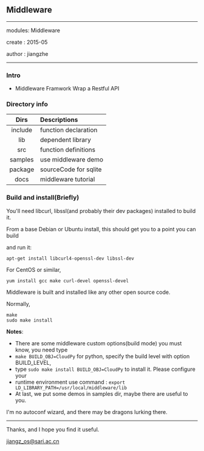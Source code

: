 ## Middleware

---------------------

modules: Middleware

create : 2015-05

author : jiangzhe

---------------------

### Intro

 - Middleware Framwork Wrap a Restful API


### Directory info

|   Dirs     | Descriptions         |
| :---------:|:---------------------|
|  include   | function declaration |
|  lib       | dependent library    |
|  src       | function definitions |
|  samples   | use middleware demo  |
|  package   | sourceCode for sqlite|
|  docs      | middleware tutorial  |


### Build and install(Briefly)

You'll need libcurl, libssl(and probably their dev packages) installed to build it. 

From a base Debian or Ubuntu install, this should get you to a point you can build 

and run it:

    apt-get install libcurl4-openssl-dev libssl-dev

For CentOS or similar,

    yum install gcc make curl-devel openssl-devel

Middleware is built and installed like any other open source code.

Normally,

    make
    sudo make install

**Notes**:

 - There are some middleware custom options(build mode) you must know, you need type 
 - `make BUILD_OBJ=CloudPy` for python, specify the build level with option BUILD_LEVEL,
 - type `sudo make install BUILD_OBJ=CloudPy` to install it. Please configure your 
 - runtime environment use command : `export LD_LIBRARY_PATH=/usr/local/middleware/lib` 
 - At last, we put some demos in samples dir, maybe there are useful to you.


I'm no autoconf wizard, and there may be dragons lurking there.

-------------------

Thanks, and I hope you find it useful.

jiangz_os@sari.ac.cn

